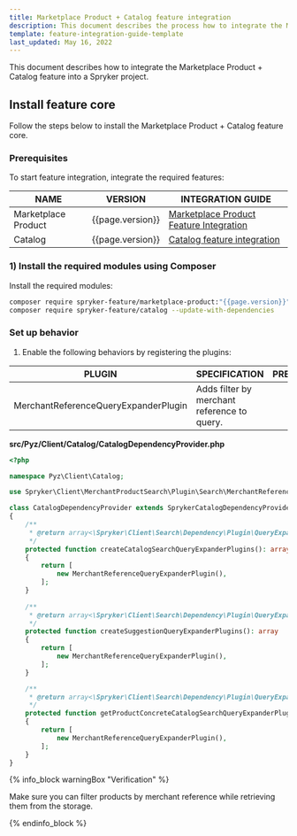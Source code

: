 ```yaml
---
title: Marketplace Product + Catalog feature integration
description: This document describes the process how to integrate the Marketplace Product + Catalog feature into a Spryker project.
template: feature-integration-guide-template
last_updated: May 16, 2022
---
```


This document describes how to integrate the Marketplace Product + Catalog feature into a Spryker project.

## Install feature core

Follow the steps below to install the Marketplace Product + Catalog feature core.

### Prerequisites

To start feature integration, integrate the required features:

| NAME                | VERSION          | INTEGRATION GUIDE                                                                                                                                           |
|---------------------|------------------|-------------------------------------------------------------------------------------------------------------------------------------------------------------|
| Marketplace Product | {{page.version}} | [Marketplace Product Feature Integration](/docs/marketplace/dev/feature-integration-guides/{{page.version}}/marketplace-product-feature-integration.html)|
| Catalog             | {{page.version}} | [Catalog feature integration](/docs/scos/dev/feature-integration-guides/{{page.version}}/catalog-feature-integration.html)                                  |

### 1) Install the required modules using Composer

Install the required modules:

```bash
composer require spryker-feature/marketplace-product:"{{page.version}}" --update-with-dependencies
composer require spryker-feature/catalog --update-with-dependencies
```

### Set up behavior

1. Enable the following behaviors by registering the plugins:

| PLUGIN                                | SPECIFICATION                               | PREREQUISITES | NAMESPACE                                          |
|---------------------------------------|---------------------------------------------|---------------|----------------------------------------------------|
| MerchantReferenceQueryExpanderPlugin  | Adds filter by merchant reference to query. |               | Spryker\Client\MerchantProductSearch\Plugin\Search |


**src/Pyz/Client/Catalog/CatalogDependencyProvider.php**
```php
<?php

namespace Pyz\Client\Catalog;

use Spryker\Client\MerchantProductSearch\Plugin\Search\MerchantReferenceQueryExpanderPlugin;

class CatalogDependencyProvider extends SprykerCatalogDependencyProvider
{
    /**
     * @return array<\Spryker\Client\Search\Dependency\Plugin\QueryExpanderPluginInterface>|array<\Spryker\Client\SearchExtension\Dependency\Plugin\QueryExpanderPluginInterface>
     */
    protected function createCatalogSearchQueryExpanderPlugins(): array
    {
        return [
            new MerchantReferenceQueryExpanderPlugin(),
        ];
    }
   
    /**
     * @return array<\Spryker\Client\Search\Dependency\Plugin\QueryExpanderPluginInterface>|array<\Spryker\Client\SearchExtension\Dependency\Plugin\QueryExpanderPluginInterface>
     */
    protected function createSuggestionQueryExpanderPlugins(): array
    {
        return [
            new MerchantReferenceQueryExpanderPlugin(),
        ];
    }

    /**
     * @return array<\Spryker\Client\Search\Dependency\Plugin\QueryExpanderPluginInterface>|array<\Spryker\Client\SearchExtension\Dependency\Plugin\QueryExpanderPluginInterface>
     */
    protected function getProductConcreteCatalogSearchQueryExpanderPlugins(): array
    {
        return [
            new MerchantReferenceQueryExpanderPlugin(),
        ];
    }
}
```
{% info_block warningBox "Verification" %}

Make sure you can filter products by merchant reference while retrieving them from the storage.

{% endinfo_block %}
